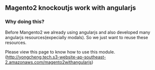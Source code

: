 

## Magento2 knockoutjs work with angularjs

### Why doing this?
Before Mangento2 we already using angularjs and also developed many angularjs resources(expecially modals). So we just want to reuse these resources.

Please view this page to know how to use this module.
(http://yongcheng.tech.s3-website-ap-southeast-2.amazonaws.com/magento2withangularjs)
